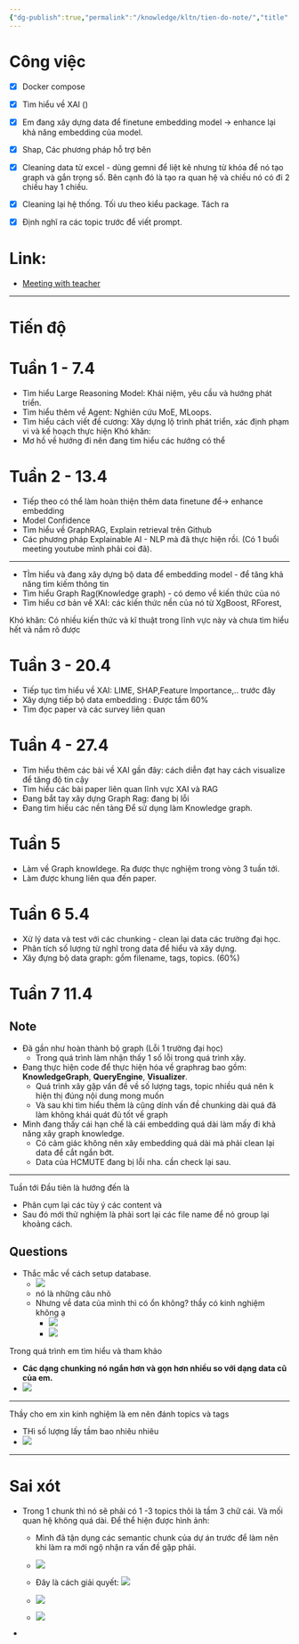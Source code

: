 ```yaml
---
{"dg-publish":true,"permalink":"/knowledge/kltn/tien-do-note/","title":"Tiến độ","pinned":"false"}
---
```



# Công việc
 - [x] Docker compose  
 - [x] Tìm hiểu về XAI ()
 - [x] Em đang xây dựng data để finetune embedding model -> enhance lại khả năng embedding của model. 
 - [x] Shap,  Các phương pháp hỗ trợ bên
 - [x] Cleaning data từ excel - dùng gemni để liệt kê nhưng từ khóa để nó tạo graph và gắn trọng số. Bên cạnh đó là tạo ra quan hệ và chiều nó có đi 2 chiều hay 1 chiều. 
 - [x] Cleaning lại hệ thống. Tối ưu theo kiểu package. Tách ra 
 - [x] Định nghĩ ra các topic trước để viết prompt.


# Link:
- [Meeting with teacher](Meeting%20with%20teacher.md)

---
# Tiến độ 
# Tuần 1 - 7.4
- Tìm hiểu Large Reasoning Model: Khái niệm, yêu cầu và hướng phát triển.
- Tìm hiểu thêm về Agent: Nghiên cứu MoE, MLoops.
- Tìm hiểu cách viết đề cương: Xây dựng lộ trình phát triển, xác định phạm vi và kế hoạch thực hiện
Khó khăn: 
- Mơ hồ về hướng đi nên đang tìm hiểu các hướng có thể


# Tuần 2 - 13.4
- Tiếp theo có thể làm hoàn thiện thêm data finetune để-> enhance embedding 
- Model Confidence 
- Tìm hiểu về GraphRAG, Explain retrieval trên Github 
- Các phương pháp Explainable AI - NLP mà đã thực hiện rồi. (Có 1 buổi meeting youtube mình phải coi đã). 

---
- TÌm hiểu và đang xây dựng bộ data để embedding model - để tăng khả năng tìm kiếm thông tin
- Tìm hiểu Graph Rag(Knowledge graph) - có demo về kiến thức của nó
- Tìm hiểu cơ bản về XAI: các kiến thức nền của nó từ XgBoost, RForest,

Khó khăn: Có nhiều kiến thức và kĩ thuật trong lĩnh vực này và chưa tìm hiểu hết và nắm rõ được 
# Tuần 3 - 20.4 
- Tiếp tục tìm hiểu về XAI: LIME, SHAP,Feature Importance,.. trước đây
- Xây dựng tiếp bộ data embedding : Được tầm 60%
- Tìm đọc paper và các survey liên quan 

# Tuần 4 -  27.4
- Tìm hiểu thêm các bài về XAI gần đây: cách diễn đạt hay cách visualize để tăng độ tin cậy
- Tìm hiểu các bài paper liên quan lĩnh vực XAI và RAG
- Đang bắt tay xây dựng Graph Rag: đang bị lỗi
- Đang tìm hiểu các nền tảng Để sử dụng làm Knowledge graph. 

# Tuần 5
- Làm về Graph knowldege. Ra được thực nghiệm trong vòng 3 tuần tới. 
- Làm được khung liên qua đến paper. 


# Tuần 6 5.4 
- Xử lý data và test với các chunking - clean lại data các trường đại học.
- Phân tích số lượng từ nghĩ trong data để hiểu và xây dựng.  
- Xây đựng bộ data graph: gồm filename, tags, topics. (60%)


# Tuần 7 11.4
## Note
- Đã gần như hoàn thành bộ graph (Lỗi 1 trường đại học)
	- Trong quá trình làm nhận thấy 1 số lỗi trong quá trình xây.  
- Đang thực hiện code để thực hiện hóa về graphrag bao gồm: **KnowledgeGraph**, **QueryEngine**, **Visualizer**. 
	- Quá trình xây gặp vấn đề về số lượng tags, topic nhiều quá nên k hiện thị đúng nội dung mong muốn
	- Và sau khi tìm hiểu thêm là cũng dính vấn đề chunking dài quá đã làm không khái quát đủ tốt về graph 
- Mình đang thấy cái hạn chế là cái embedding quá dài làm mấy đi khả năng xây graph knowledge. 
	- Có cảm giác không nên xây embedding quá dài mà phải clean lại data để cắt ngắn bớt. 
	- Data của HCMUTE đang bị lỗi nha. cần check lại sau. 
---
Tuần tới
Đầu tiên là hướng đến là 
- Phân cụm lại các tùy ý các content và 
- Sau đó mới thử nghiệm là phải sort lại các file name để nó group lại khoảng cách. 

## Questions
- Thắc mắc về cách setup database.
	- ![](/img/user/assets/images/TD1.png)
	- nó là những câu nhỏ
	- Nhưng về data của mình thì có ổn không? thầy có kinh nghiệm không ạ
		- ![](/img/user/assets/images/TD2.png)
		- ![](/img/user/assets/images/TD3.png)

Trong quá trình em tìm hiểu và tham khảo
- **Các dạng chunking nó ngắn hơn và gọn hơn nhiều so với dạng data cũ của em.**
- ![](/img/user/assets/images/TD4.png)

---
Thầy cho em xin kinh nghiệm là em nên đánh topics và tags 
- THì số lượng lấy tầm bao nhiêu nhiêu 
- ![](/img/user/assets/images/TD5.png)

----
# Sai xót
- Trong 1 chunk thì nó sẽ phải có 1 -3  topics thôi là tầm 3 chữ cái. Và mối quan hệ không quá dài. Để thể hiện được hình ảnh:
	- Mình đã tận dụng các semantic chunk của dự án trước để làm nên khi làm ra mới ngộ nhận ra vấn đề gặp phải. 
	- ![](/img/user/assets/images/TD6.png)

	- Đây là cách giải quyết:
	  ![](/img/user/assets/images/TD7.png)
	- ![](/img/user/assets/images/TD8.png)
	- ![](/img/user/assets/images/TD9.png)
- 